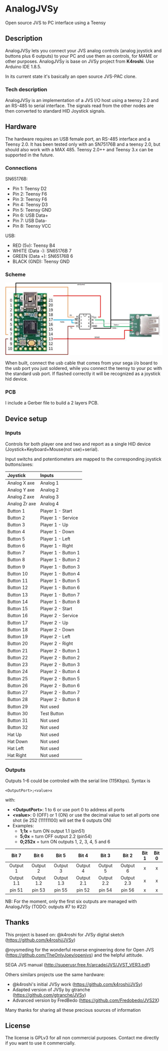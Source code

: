# AnalogJVSy
Open source JVS to PC interface using a Teensy 

## Description
AnalogJVSy lets you connect your JVS analog controls (analog joystick and buttons plus 6 outputs) to your PC and use them as controls, for MAME or other purposes. 
AnalogJVSy is base on JVSy project from **K4roshi**. Use Arduino IDE 1.8.5.

In its current state it's basically an open source JVS-PAC clone.

### Tech description
AnalogJVSy is an implementation of a JVS I/O host using a teensy 2.0 and an RS-485 to serial interface. The signals read from the other nodes are then converted to standard HID Joystick signals.


## Hardware
The hardware requires an USB female port, an RS-485 interface and a Teensy 2.0. It has been tested only with an SN75176B and a teensy 2.0, but should also work with a MAX 485. Teensy 2.0++ and Teensy 3.x can be supported in the future.

### Connections

SN65176B:
- Pin 1: Teensy D2
- Pin 2: Teensy F6
- Pin 3: Teensy F6
- Pin 4: Teensy D3
- Pin 5: Teensy GND
- Pin 6: USB Data+
- Pin 7: USB Data-
- Pin 8: Teensy VCC

USB:
- RED (5v): Teensy B4
- WHITE (Data -): SN65176B 7
- GREEN (Data +): SN65176B 6
- BLACK (GND): Teensy GND

### Scheme

![JVSy scheme](https://github.com/BigPanikMania/AnalogJVSy/blob/main/PCB/JVSy-Scheme.JPG "JVSy Scheme")

When built, connect the usb cable that comes from your sega i/o board to the usb port you just soldered, while you connect the teensy to your pc with the standard usb port. If flashed correctly it will be recognized as a joystick hid device.

### PCB

I include a Gerber file to build a 2 layers PCB.

## Device setup

### Inputs
Controls for both player one and two and report as a single HID device (Joystick+Keyboard+Mouse(not use)+serial).

Input switchs and potentiometers are mapped to the corresponding joystick buttons/axes:

|     Joystick     |     Inputs    | 
| :------------  | :------------- |
|Analog X axe    |Analog 1   |
|Analog Y axe    |Analog 2    |
|Analog Z axe   |Analog 3   |
|Analog Zr axe   |Analog 4   |
|Button 1   |Player 1 - Start  |
|Button 2   | Player 1 - Service   | 
|    Button 3   |  Player 1 - Up   | 
|    Button 4   |  Player 1 - Down   | 
|    Button 5   |  Player 1 - Left   | 
|    Button 6   |  Player 1 - Right   | 
|    Button 7   |  Player 1 - Button 1   | 
|    Button 8   |  Player 1 - Button 2   | 
|   Button 9   |  Player 1 - Button 3   | 
|    Button 10   |  Player 1 - Button 4   | 
|    Button 11   |  Player 1 - Button 5   | 
|    Button 12   |  Player 1 - Button 6   | 
|    Button 13   |  Player 1 - Button 7   | 
|   Button 14   |  Player 1 - Button 8   | 
|   Button 15   |  Player 2 - Start    | 
|    Button 16   |  Player 2 - Service   | 
|    Button 17   |  Player 2 - Up   | 
|    Button 18   |  Player 2 - Down   | 
|    Button 19   |  Player 2 - Left   | 
|    Button 20   |  Player 2 - Right   | 
|    Button 21   |  Player 2 - Button 1   | 
|    Button 22   |  Player 2 - Button 2   | 
|    Button 23   |  Player 2 - Button 3   | 
|    Button 24   |  Player 2 - Button 4   | 
|    Button 25   |  Player 2 - Button 5   | 
|    Button 26   |  Player 2 - Button 6   | 
|    Button 27   |  Player 2 - Button 7   | 
|    Button 28   |  Player 2 - Button 8   | 
|    Button 29   |  Not used   | 
|    Button 30   |  Test Button   | 
|    Button 31   |  Not used   | 
|    Button 32   |  Not used   | 
|    Hat Up    |  Not used   | 
|    Hat Down   |  Not used   | 
|    Hat Left   |  Not used   | 
|    Hat Right  |  Not used   | 
        
### Outputs

Outputs 1-6 could be controled with the serial line (115Kbps). Syntax is 
~~~
<OutputPort>;<value>x
~~~
with:
- **\<OutputPort\>**: 1 to 6 or use port 0 to address all ports
- **\<value\>**: 0 (OFF) or 1 (ON) or use the decimal value to set all ports one shot (ie 252 (11111100) will set the 6 outputs ON)
- Examples:
    - **1;1x**      = turn ON output 1.1 (pin51)
    - **5;0x**      = turn OFF output 2.2 (pin54)
    - **0;252x**    = turn ON outputs 1, 2, 3, 4, 5 and 6 

|     Bit 7     |     Bit 6    |    Bit 5   |  Bit 4     |    Bit 3     |      Bit 2     |  Bit 1   |     Bit 0    |
| :------------:  | :-------------: | :-------------: |:------------:  | :-------------: | :-------------: |:------------:  | :-------------: |
|    Output 1  |    Output 2     |     Output 3      |    Output 4   |   Output 5     |     Output 6      |   x  |  x     |  
|   Output 1.1  |  Output 1.2     |      Output 1.3     |   Output 2.1  |  Output 2.2     |      Output 2.3     |   x  |  x     |  
| pin 51   |   pin 53    |      pin 55 | pin 52   |   pin 54    |      pin 56 |  x    |   x    |

NB: For the moment, only the first six outputs are managed with AnalogJVSy (TODO: outputs \#7 to \#22)
    
## Thanks

This project is based on:
@k4roshi for JVSy digital sketch (https://github.com/k4roshi/JVSy)

@roysmeding for the wonderful reverse engineering done for Open JVS (https://github.com/TheOnlyJoey/openjvs) and the helpful attitude.

SEGA JVS manual (http://superusr.free.fr/arcade/JVS/JVST_VER3.pdf)

Others similars projects use the same hardware:
   
- @k4roshi's initial JVSy work (https://github.com/k4roshi/JVSy)
- Adapted version of JVSy by gtranche (https://github.com/gtranche/JVSy)
- Advanced version by FredBedo (https://github.com/Fredobedo/JVS2X)
   

Many thanks for sharing all these precious sources of information

## License

The license is GPLv3 for all non commercial purposes.
Contact me directly if you want to use it commercially.
